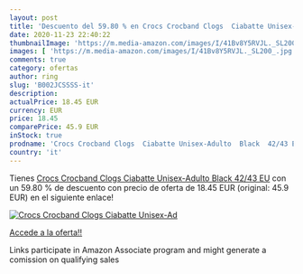 ```yaml
---
layout: post
title: 'Descuento del 59.80 % en Crocs Crocband Clogs  Ciabatte Unisex-Ad'
date: 2020-11-23 22:40:22
thumbnailImage: 'https://m.media-amazon.com/images/I/41Bv8Y5RVJL._SL200_.jpg'
images: [ 'https://m.media-amazon.com/images/I/41Bv8Y5RVJL._SL200_.jpg' ]
comments: true
category: ofertas
author: ring
slug: 'B002JCSSSS-it'
description:
actualPrice: 18.45 EUR
currency: EUR
price: 18.45
comparePrice: 45.9 EUR
inStock: true
prodname: 'Crocs Crocband Clogs  Ciabatte Unisex-Adulto  Black  42/43 EU'
country: 'it'
---
```


Tienes [Crocs Crocband Clogs  Ciabatte Unisex-Adulto  Black  42/43 EU](https://www.amazon.it/dp/B002JCSSSS/?tag=tolees00-21) con un 59.80 % de descuento con precio de oferta de 18.45 EUR (original: 45.9 EUR) en el siguiente enlace!

[![Crocs Crocband Clogs  Ciabatte Unisex-Ad](https://m.media-amazon.com/images/I/41Bv8Y5RVJL._SL200_.jpg)](https://www.amazon.it/dp/B002JCSSSS/?tag=tolees00-21)

[Accede a la oferta!!](https://www.amazon.it/dp/B002JCSSSS/?tag=tolees00-21)

Links participate in Amazon Associate program and might generate a comission on qualifying sales


